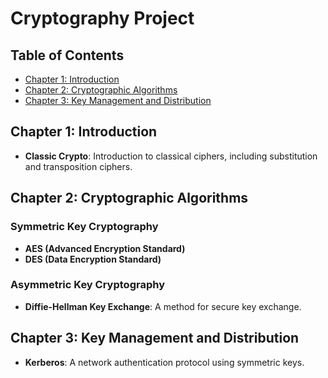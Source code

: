 # Cryptography Project

## Table of Contents
- [Chapter 1: Introduction](#chapter-1-introduction)
- [Chapter 2: Cryptographic Algorithms](#chapter-2-cryptographic-algorithms)
- [Chapter 3: Key Management and Distribution](#chapter-3-key-management-and-distribution)

## Chapter 1: Introduction

- **Classic Crypto**: Introduction to classical ciphers, including substitution and transposition ciphers.

## Chapter 2: Cryptographic Algorithms

### Symmetric Key Cryptography
  - **AES (Advanced Encryption Standard)**
  - **DES (Data Encryption Standard)**

### Asymmetric Key Cryptography
- **Diffie-Hellman Key Exchange**: A method for secure key exchange.

## Chapter 3: Key Management and Distribution
- **Kerberos**: A network authentication protocol using symmetric keys.

